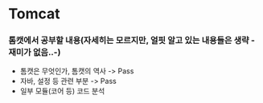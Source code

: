 # Tomcat

### 톰캣에서 공부할 내용(자세히는 모르지만, 얼핏 알고 있는 내용들은 생략 -재미가 없음..-)

- 톰캣은 무엇인가, 톰캣의 역사 -> Pass
- 자바, 설정 등 관련 부분 -> Pass
- 일부 모듈(코어 등) 코드 분석
